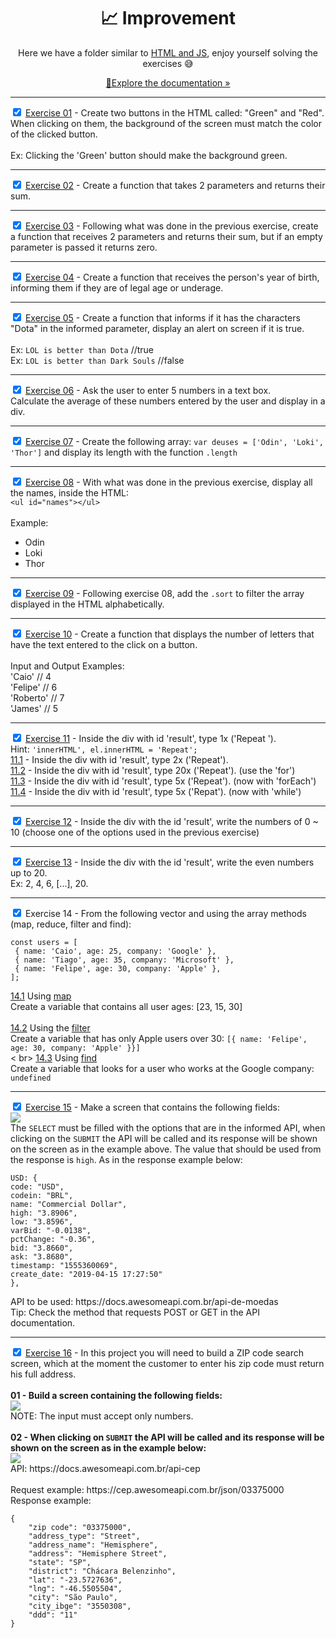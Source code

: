 <html>
<body>
<div style="text-align: center">
    <h1>📈 Improvement</h1>
    <p>Here we have a folder similar to <a href="https://github.com/Cartulo/Exercicios/blob/main/HTML%20e%20JS#README.md">HTML and JS</a>, enjoy yourself solving the exercises 😅</p>
    <p style="text-align: center"><a href="https://github.com/Cartulo/Exercicios/tree/main/Aperfeicoamento">🔎Explore the documentation »</a></p>
</div>

---

<p>
<input type="checkbox" checked>
<a href="https://github.com/Cartulo/Exercicios/blob/main/Aperfeicoamento/exercicio1.html">Exercise 01</a> - Create two buttons in the HTML called: "Green" and "Red". When clicking on them, the background of the screen must match the color of the clicked button. <br> <br>
Ex: Clicking the 'Green' button should make the background green.
</p>

---

<p>
<input type="checkbox" checked>
<a href="https://github.com/Cartulo/Exercicios/blob/main/Aperfeicoamento/exercicio2.html">Exercise 02</a> - Create a function that takes 2 parameters and returns their sum. 
</p>

---

<p>
<input type="checkbox" checked>
<a href="https://github.com/Cartulo/Exercicios/blob/main/Aperfeicoamento/exercicio3.html">Exercise 03</a> - Following what was done in the previous exercise, create a function that receives 2 parameters and returns their sum, but if an empty parameter is passed it returns zero. 
</p>

---

<p>
<input type="checkbox" checked>
<a href="https://github.com/Cartulo/Exercicios/blob/main/Aperfeicoamento/exercicio4.html">Exercise 04</a> - Create a function that receives the person's year of birth, informing them if they are of legal age or underage. 
</p>

---

<p>
<input type="checkbox" checked>
<a href="https://github.com/Cartulo/Exercicios/blob/main/Aperfeicoamento/exercicio5.html">Exercise 05</a> - Create a function that informs if it has the characters "Dota" in the informed parameter, display an alert on screen if it is true.  <br>
<br>
Ex: <code>LOL is better than Dota</code> //true <br>
Ex: <code>LOL is better than Dark Souls</code> //false <br>
</p>

---

<p>
<input type="checkbox" checked>
<a href="https://github.com/Cartulo/Exercicios/blob/main/Aperfeicoamento/exercicio6.html">Exercise 06</a> - Ask the user to enter 5 numbers in a text box. <br>
Calculate the average of these numbers entered by the user and display in a div. 
</p>

---

<p>
<input type="checkbox" checked>
<a href="https://github.com/Cartulo/Exercicios/blob/main/Aperfeicoamento/exercicio7.html">Exercise 07</a> - Create the following array:  <code>var deuses = ['Odin', 'Loki', 'Thor']</code> and display its length with the function <code>.length</code>
</p>

---

<p>
<input type="checkbox" checked>
<a href="https://github.com/Cartulo/Exercicios/blob/main/Aperfeicoamento/exercicio8.html">Exercise 08</a> - With what was done in the previous exercise, display all the names, inside the HTML: 
<code>
&ltul id="names">&lt/ul>
</code> <br>
Example:
<ul id="names">
    <li>Odin</li>
    <li>Loki</li>
    <li>Thor</li>
</ul>
</p>

---

<p>
<input type="checkbox" checked>
<a href="https://github.com/Cartulo/Exercicios/blob/main/Aperfeicoamento/exercicio9.html">Exercise 09</a> - Following exercise 08, add the <code>.sort</code> to filter the array displayed in the HTML alphabetically. 
</p>

---

<p>
<input type="checkbox" checked>
<a href="https://github.com/Cartulo/Exercicios/blob/main/Aperfeicoamento/exercicio10.html">Exercise 10</a> - Create a function that displays the number of letters that have the text entered to the click on a button. <br> <br>
Input and Output Examples: <br>
'Caio' // 4 <br>
'Felipe' // 6 <br>
'Roberto' // 7 <br>
'James' // 5
</p>

---

<p>
<input type="checkbox" checked>
<a href="https://github.com/Cartulo/Exercicios/blob/main/Aperfeicoamento/exercicio11.html">Exercise 11</a> - Inside the div with id 'result', type 1x ('Repeat '). <br>
Hint: <code>'innerHTML', el.innerHTML = 'Repeat';</code> <br>
<a href="https://github.com/Cartulo/Exercicios/blob/main/Aperfeicoamento/exercicio11.1.html">11.1</a> - Inside the div with id 'result', type 2x ('Repeat'). <br> 
<a href="https://github.com/Cartulo/Exercicios/blob/main/Aperfeicoamento/exercicio11.2.html">11.2</a> - Inside the div with id 'result', type 20x ('Repeat'). (use the 'for') <br>
<a href="https://github.com/Cartulo/Exercicios/blob/main/Aperfeicoamento/exercicio11.3.html">11.3</a> - Inside the div with id 'result', type 5x ('Repeat'). (now with 'forEach') <br>
<a href="https://github.com/Cartulo/Exercicios/blob/main/Aperfeicoamento/exercicio11.4.html">11.4</a> - Inside the div with id 'result', type 5x ('Repat'). (now with 'while')
</p>

---

<p>
<input type="checkbox" checked>
<a href="https://github.com/Cartulo/Exercicios/blob/main/Aperfeicoamento/exercicio12.html">Exercise 12</a> - Inside the div with the id 'result', write the numbers of 0 ~ 10 (choose one of the options used in the previous exercise)
</p>

---

<p>
<input type="checkbox" checked>
<a href="https://github.com/Cartulo/Exercicios/blob/main/Aperfeicoamento/exercicio13.html">Exercise 13</a> - Inside the div with the id 'result', write the even numbers up to 20. <br>
Ex: 2, 4, 6, [...], 20.
</p>

---

<p>
<input type="checkbox" checked>
Exercise 14 - From the following vector and using the array methods (map, reduce, filter and find):
</p>
<pre>
<code>const users = [
 { name: 'Caio', age: 25, company: 'Google' },
 { name: 'Tiago', age: 35, company: 'Microsoft' },
 { name: 'Felipe', age: 30, company: 'Apple' },
];</code>
</pre>
<p>
<a href="https://github.com/Cartulo/Exercicios/blob/main/Improvement/Exercicio14.1.html">14.1</a> Using <a href="https://www.w3schools. com/jsref/jsref_map.asp">map</a><br>
Create a variable that contains all user ages: [23, 15, 30] <br><br>
<a href="https://github.com/Cartulo/Exercicios/blob/main/Aperfeicoamento/exercicio14.2.html">14.2</a>
Using the <a href="https://www.w3schools.com/jsref/jsref_filter.asp">filter</a><br>
Create a variable that has only Apple users over 30: <code>[{ name: 'Felipe', age: 30, company: 'Apple' }}]</code> <br>< br>
<a href="https://github.com/Cartulo/Exercicios/blob/main/Improvement/Exercicio14.3.html">14.3</a> Using <a href="https://www.w3schools. com/JSREF/jsref_find.asp">find</a><br>
Create a variable that looks for a user who works at the Google company: <code>undefined</code>
</p>

---

<p>
<input type="checkbox" checked>
<a href="https://github.com/Cartulo/Exercicios/blob/main/Aperfeicoamento/exercicio15.html">Exercise 15</a> - Make a screen that contains the following fields: <br>
<img src="https://github.com/Cartulo/Exercicios/blob/main/img/aperfeicoamento-ex15.png"> <br>
The <code>SELECT</code> must be filled with the options that are in the informed API, when clicking on the <code>SUBMIT</code> the API will be called and its response will be shown on the screen as in the example above. The value that should be used from the response is <code>high</code>. As in the response example below:
<pre>
<code>USD: {
code: "USD",
codein: "BRL",
name: "Commercial Dollar",
high: "3.8906",
low: "3.8596",
varBid: "-0.0138",
pctChange: "-0.36",
bid: "3.8660",
ask: "3.8680",
timestamp: "1555360069",
create_date: "2019-04-15 17:27:50"
},</code>
</pre>
API to be used: https://docs.awesomeapi.com.br/api-de-moedas <br>
Tip: Check the method that requests POST or GET in the API documentation.
</p>

---

<p>
<input type="checkbox" checked>
<a href="https://github.com/Cartulo/Exercicios/blob/main/Aperfeicoamento/exercicio16.html">Exercise 16</a> - In this project you will need to build a ZIP code search screen, which at the moment the customer to enter his zip code must return his full address. <br> <br>
<strong>01 - Build a screen containing the following fields:</strong><br>
<img src="https://github.com/Cartulo/Exercicios/blob/main/img/aperfeicoamento-ex16-img1.png" /> <br>
NOTE: The input must accept only numbers. <br> <br>
<strong>02 - When clicking on <code>SUBMIT</code> the API will be called and its response will be shown on the screen as in the example below:</strong><br>
<img src="https://github.com/Cartulo/Exercicios/blob/main/img/aperfeicoamento-ex16-img2.png" /> <br>
API: https://docs.awesomeapi.com.br/api-cep <br> <br>
Request example: https://cep.awesomeapi.com.br/json/03375000 <br>
Response example:
<pre>
<code>{
    "zip code": "03375000",
    "address_type": "Street",
    "address_name": "Hemisphere",
    "address": "Hemisphere Street",
    "state": "SP",
    "district": "Chácara Belenzinho",
    "lat": "-23.5727636",
    "lng": "-46.5505504",
    "city": "São Paulo",
    "city_ibge": "3550308",
    "ddd": "11"
}</code>
</pre> 
</body>
</html>
